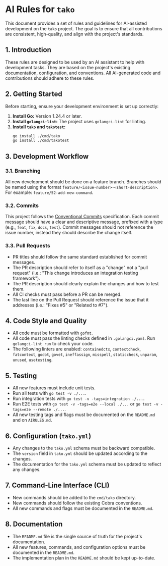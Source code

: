 # AI Rules for `tako`

This document provides a set of rules and guidelines for AI-assisted development on the `tako` project. The goal is to ensure that all contributions are consistent, high-quality, and align with the project's standards.

## 1. Introduction

These rules are designed to be used by an AI assistant to help with development tasks. They are based on the project's existing documentation, configuration, and conventions. All AI-generated code and contributions should adhere to these rules.

## 2. Getting Started

Before starting, ensure your development environment is set up correctly:

1.  **Install Go:** Version 1.24.4 or later.
2.  **Install `golangci-lint`:** The project uses `golangci-lint` for linting.
3.  **Install `tako` and `takotest`:**
    ```bash
    go install ./cmd/tako
    go install ./cmd/takotest
    ```

## 3. Development Workflow

### 3.1. Branching

All new development should be done on a feature branch. Branches should be named using the format `feature/<issue-number>-<short-description>`. For example: `feature/52-add-new-command`.

### 3.2. Commits

This project follows the [Conventional Commits](https://www.conventionalcommits.org/en/v1.0.0/) specification. Each commit message should have a clear and descriptive message, prefixed with a type (e.g., `feat`, `fix`, `docs`, `test`).
Commit messages should not reference the issue number, instead they should describe the change itself. 

### 3.3. Pull Requests

-   PR titles should follow the same standard established for commit messages.
-   The PR description should refer to itself as a "change" not a "pull request" (i.e.: "This change introduces an integration testing framework"). 
-   The PR description should clearly explain the changes and how to test them.
-   All CI checks must pass before a PR can be merged.
-   The last line on the Pull Request should reference the issue that it addresses (i.e.: "Fixes #5" or "Related to #7").

## 4. Code Style and Quality

-   All code must be formatted with `gofmt`.
-   All code must pass the linting checks defined in `.golangci.yaml`. Run `golangci-lint run` to check your code.
-   The following linters are enabled: `containedctx`, `contextcheck`, `fatcontext`, `godot`, `govet`, `ineffassign`, `misspell`, `staticcheck`, `unparam`, `unused`, `usetesting`.

## 5. Testing

-   All new features must include unit tests.
-   Run all tests with `go test -v ./...`.
-   Run integration tests with `go test -v -tags=integration ./...`.
-   Run E2E tests with `go test -v -tags=e2e --local ./...` or `go test -v -tags=e2e --remote ./...`.
-   All new testing tags and flags must be documented on the `README.md` and on `AIRULES.md`.

## 6. Configuration (`tako.yml`)

-   Any changes to the `tako.yml` schema must be backward compatible.
-   The `version` field in `tako.yml` should be updated according to the changes.
-   The documentation for the `tako.yml` schema must be updated to reflect any changes.

## 7. Command-Line Interface (CLI)

-   New commands should be added to the `cmd/tako` directory.
-   New commands should follow the existing Cobra conventions.
-   All new commands and flags must be documented in the `README.md`.

## 8. Documentation

-   The `README.md` file is the single source of truth for the project's documentation.
-   All new features, commands, and configuration options must be documented in the `README.md`.
-   The implementation plan in the `README.md` should be kept up-to-date.
